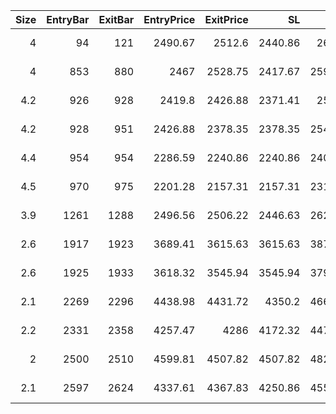 |   Size |   EntryBar |   ExitBar |   EntryPrice |   ExitPrice |      SL |      TP |      PnL |   Commission |   ReturnPct | EntryTime                 | ExitTime                  | Duration        | Tag   |   Entry_λ(rsi) |   Exit_λ(rsi) |
|-------:|-----------:|----------:|-------------:|------------:|--------:|--------:|---------:|-------------:|------------:|:--------------------------|:--------------------------|:----------------|:------|---------------:|--------------:|
|    4   |         94 |       121 |      2490.67 |     2512.6  | 2440.86 | 2615.2  |   87.72  |            0 |  0.00880486 | 2025-05-17 03:00:00+00:00 | 2025-05-18 06:00:00+00:00 | 1 days 03:00:00 |       |        29.0597 |       57.6689 |
|    4   |        853 |       880 |      2467    |     2528.75 | 2417.67 | 2590.36 |  247     |            0 |  0.0250304  | 2025-06-17 18:00:00+00:00 | 2025-06-18 21:00:00+00:00 | 1 days 03:00:00 |       |        35.8289 |       61.7789 |
|    4.2 |        926 |       928 |      2419.8  |     2426.88 | 2371.41 | 2540.8  |   29.736 |            0 |  0.00292586 | 2025-06-20 19:00:00+00:00 | 2025-06-20 21:00:00+00:00 | 0 days 02:00:00 |       |        11.7587 |       20.0313 |
|    4.2 |        928 |       951 |      2426.88 |     2378.35 | 2378.35 | 2548.23 | -203.817 |            0 | -0.019996   | 2025-06-20 21:00:00+00:00 | 2025-06-21 20:00:00+00:00 | 0 days 23:00:00 |       |        20.0313 |       41.9878 |
|    4.4 |        954 |       954 |      2286.59 |     2240.86 | 2240.86 | 2400.92 | -201.22  |            0 | -0.02       | 2025-06-21 23:00:00+00:00 | 2025-06-21 23:00:00+00:00 | 0 days 00:00:00 |       |        21.2777 |       21.2777 |
|    4.5 |        970 |       975 |      2201.28 |     2157.31 | 2157.31 | 2311.41 | -197.851 |            0 | -0.0199733  | 2025-06-22 15:00:00+00:00 | 2025-06-22 20:00:00+00:00 | 0 days 05:00:00 |       |        20.2497 |       32.1878 |
|    3.9 |       1261 |      1288 |      2496.56 |     2506.22 | 2446.63 | 2621.39 |   37.674 |            0 |  0.00386932 | 2025-07-04 18:00:00+00:00 | 2025-07-05 21:00:00+00:00 | 1 days 03:00:00 |       |        18.9982 |       58.6862 |
|    2.6 |       1917 |      1923 |      3689.41 |     3615.63 | 3615.63 | 3873.89 | -191.824 |            0 | -0.0199973  | 2025-08-01 02:00:00+00:00 | 2025-08-01 08:00:00+00:00 | 0 days 06:00:00 |       |        39.1328 |       13.6612 |
|    2.6 |       1925 |      1933 |      3618.32 |     3545.94 | 3545.94 | 3799.23 | -188.178 |            0 | -0.0200027  | 2025-08-01 10:00:00+00:00 | 2025-08-01 18:00:00+00:00 | 0 days 08:00:00 |       |        19.5502 |       25.57   |
|    2.1 |       2269 |      2296 |      4438.98 |     4431.72 | 4350.2  | 4660.93 |  -15.246 |            0 | -0.00163551 | 2025-08-15 18:00:00+00:00 | 2025-08-16 21:00:00+00:00 | 1 days 03:00:00 |       |        18.6011 |       45.7862 |
|    2.2 |       2331 |      2358 |      4257.47 |     4286    | 4172.32 | 4470.34 |   62.766 |            0 |  0.00670116 | 2025-08-18 08:00:00+00:00 | 2025-08-19 11:00:00+00:00 | 1 days 03:00:00 |       |        19.2817 |       62.02   |
|    2   |       2500 |      2510 |      4599.81 |     4507.82 | 4507.82 | 4829.81 | -183.973 |            0 | -0.0199979  | 2025-08-25 09:00:00+00:00 | 2025-08-25 19:00:00+00:00 | 0 days 10:00:00 |       |        28.345  |       18.1525 |
|    2.1 |       2597 |      2624 |      4337.61 |     4367.83 | 4250.86 | 4554.49 |   63.462 |            0 |  0.00696697 | 2025-08-29 10:00:00+00:00 | 2025-08-30 13:00:00+00:00 | 1 days 03:00:00 |       |        19.4424 |       42.6911 |